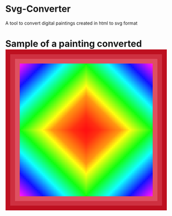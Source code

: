 # Svg-Converter
A tool to convert digital paintings created in html to svg format


# Sample of a painting converted [![Awesome](https://github.com/SilvanoParodi/Svg-Converter/blob/master/paintingExample.PNG)]()
